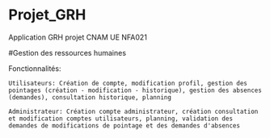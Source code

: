 # Projet_GRH
Application GRH projet CNAM UE NFA021

#Gestion des ressources humaines

Fonctionnalités:

    Utilisateurs: Création de compte, modification profil, gestion des pointages (création - modification - historique), gestion des absences (demandes), consultation historique, planning

    Administrateur: Création compte administrateur, création consultation et modification comptes utilisateurs, planning, validation des demandes de modifications de pointage et des demandes d'absences
